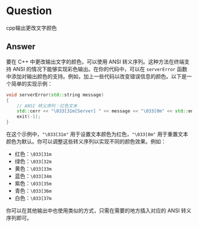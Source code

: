 # Question

cpp输出更改文字颜色

## Answer

要在 C++ 中更改输出文字的颜色，可以使用 ANSI 转义序列。这种方法在终端支持 ANSI 的情况下能够实现彩色输出。在你的代码中，可以在 `serverError` 函数中添加对输出颜色的支持。例如，加上一些代码以改变错误信息的颜色。以下是一个简单的实现示例：

```cpp
void serverError(std::string message)
{
    // ANSI 转义序列：红色文本
    std::cerr << "\033[31m[Server] " << message << "\033[0m" << std::endl;
    exit(-1);
}
```

在这个示例中，`"\033[31m"` 用于设置文本颜色为红色，`"\033[0m"` 用于重置文本颜色为默认。你可以调整这些转义序列以实现不同的颜色效果。例如：

- 红色：`\033[31m`
- 绿色：`\033[32m`
- 黄色：`\033[33m`
- 蓝色：`\033[34m`
- 紫色：`\033[35m`
- 青色：`\033[36m`
- 白色：`\033[37m`

你可以在其他输出中也使用类似的方式，只需在需要的地方插入对应的 ANSI 转义序列即可。
